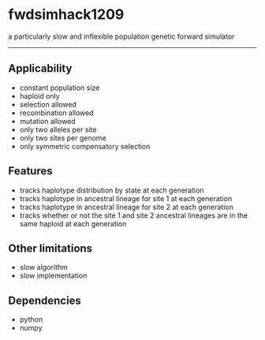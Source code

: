 fwdsimhack1209
==============

a particularly slow and inflexible population genetic forward simulator


---


Applicability
-------------

- constant population size
- haploid only
- selection allowed
- recombination allowed
- mutation allowed
- only two alleles per site
- only two sites per genome
- only symmetric compensatory selection


Features
--------

- tracks haplotype distribution by state at each generation
- tracks haplotype in ancestral lineage for site 1 at each generation
- tracks haplotype in ancestral lineage for site 2 at each generation
- tracks whether or not the site 1 and site 2 ancestral lineages
  are in the same haploid at each generation


Other limitations
-----------------

- slow algorithm
- slow implementation


Dependencies
------------

- python
- numpy

